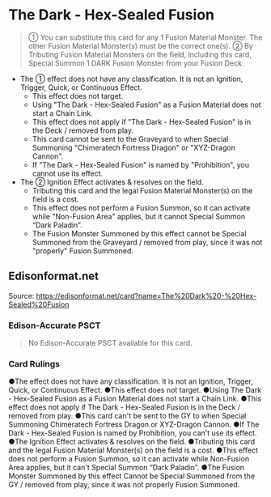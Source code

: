 # The Dark - Hex-Sealed Fusion

> ① You can substitute this card for any 1 Fusion Material Monster. The other Fusion Material Monster(s) must be the correct one(s). ② By Tributing Fusion Material Monsters on the field, including this card, Special Summon 1 DARK Fusion Monster from your Fusion Deck.

*   The ① effect does not have any classification. It is not an Ignition, Trigger, Quick, or Continuous Effect.
    *   This effect does not target.
    *   Using "The Dark - Hex-Sealed Fusion" as a Fusion Material does not start a Chain Link.
    *   This effect does not apply if "The Dark - Hex-Sealed Fusion" is in the Deck / removed from play.
    *   This card cannot be sent to the Graveyard to when Special Summoning "Chimeratech Fortress Dragon" or "XYZ-Dragon Cannon".
    *   If "The Dark - Hex-Sealed Fusion" is named by "Prohibition", you cannot use its effect.
*   The ② Ignition Effect activates & resolves on the field.
    *   Tributing this card and the legal Fusion Material Monster(s) on the field is a cost.
    *   This effect does not perform a Fusion Summon, so it can activate while "Non-Fusion Area" applies, but it cannot Special Summon “Dark Paladin”.
    *   The Fusion Monster Summoned by this effect cannot be Special Summoned from the Graveyard / removed from play, since it was not "properly" Fusion Summoned.

## Edisonformat.net

Source: https://edisonformat.net/card?name=The%20Dark%20-%20Hex-Sealed%20Fusion

### Edison-Accurate PSCT

> No Edison-Accurate PSCT available for this card.

### Card Rulings

●The effect does not have any classification. It is not an Ignition, Trigger, Quick, or Continuous Effect.
●This effect does not target.
●Using The Dark - Hex-Sealed Fusion as a Fusion Material does not start a Chain Link.
●This effect does not apply if The Dark - Hex-Sealed Fusion is in the Deck / removed from play.
●This card can't be sent to the GY to when Special Summoning Chimeratech Fortress Dragon or XYZ-Dragon Cannon.
●If The Dark - Hex-Sealed Fusion is named by Prohibition, you can't use its effect.
●The Ignition Effect activates & resolves on the field.
●Tributing this card and the legal Fusion Material Monster(s) on the field is a cost.
●This effect does not perform a Fusion Summon, so it can activate while Non-Fusion Area applies, but it can't Special Summon “Dark Paladin”.
●The Fusion Monster Summoned by this effect Cannot be Special Summoned from the GY / removed from play, since it was not properly Fusion Summoned.
            